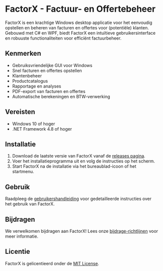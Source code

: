 # FactorX - Factuur- en Offertebeheer

FactorX is een krachtige Windows desktop applicatie voor het eenvoudig opstellen en beheren van facturen en offertes voor (potentiële) klanten. Gebouwd met C# en WPF, biedt FactorX een intuïtieve gebruikersinterface en robuuste functionaliteiten voor efficiënt factuurbeheer.

## Kenmerken

- Gebruiksvriendelijke GUI voor Windows
- Snel facturen en offertes opstellen
- Klantenbeheer
- Productcatalogus
- Rapportage en analyses
- PDF-export van facturen en offertes
- Automatische berekeningen en BTW-verwerking

## Vereisten

- Windows 10 of hoger
- .NET Framework 4.8 of hoger

## Installatie

1. Download de laatste versie van FactorX vanaf de [releases pagina](https://github.com/yourusername/factorx/releases).
2. Voer het installatieprogramma uit en volg de instructies op het scherm.
3. Start FactorX na de installatie via het bureaublad-icoon of het startmenu.

## Gebruik

Raadpleeg de [gebruikershandleiding](./USER_GUIDE.md) voor gedetailleerde instructies over het gebruik van FactorX.

## Bijdragen

We verwelkomen bijdragen aan FactorX! Lees onze [bijdrage-richtlijnen](./CONTRIBUTING.md) voor meer informatie.

## Licentie

FactorX is gelicentieerd onder de [MIT License](./LICENSE).

